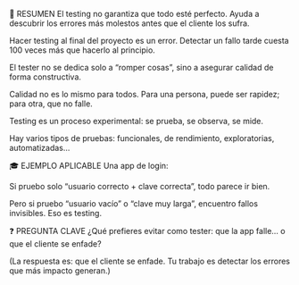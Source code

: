 🧾 RESUMEN 
El testing no garantiza que todo esté perfecto. Ayuda a descubrir los errores más molestos antes que el cliente los sufra.

Hacer testing al final del proyecto es un error. Detectar un fallo tarde cuesta 100 veces más que hacerlo al principio.

El tester no se dedica solo a “romper cosas”, sino a asegurar calidad de forma constructiva.

Calidad no es lo mismo para todos. Para una persona, puede ser rapidez; para otra, que no falle.

Testing es un proceso experimental: se prueba, se observa, se mide.

Hay varios tipos de pruebas: funcionales, de rendimiento, exploratorias, automatizadas...

🎓 EJEMPLO APLICABLE
Una app de login:

Si pruebo solo “usuario correcto + clave correcta”, todo parece ir bien.

Pero si pruebo “usuario vacío” o “clave muy larga”, encuentro fallos invisibles.
Eso es testing.

❓ PREGUNTA CLAVE
¿Qué prefieres evitar como tester: que la app falle… o que el cliente se enfade?

(La respuesta es: que el cliente se enfade. Tu trabajo es detectar los errores que más impacto generan.)